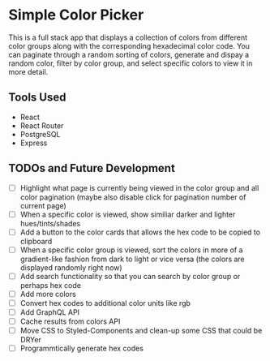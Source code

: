# Simple Color Picker
This is a full stack app that displays a collection of colors from different color groups along with the corresponding hexadecimal color code. You can paginate through a random sorting of colors, generate and dispay a random color, filter by color group, and select specific colors to view it in more detail. 

## Tools Used
- React
- React Router
- PostgreSQL
- Express

## TODOs and Future Development
- [ ] Highlight what page is currently being viewed in the color group and all color pagination (maybe also disable click for pagination number of current page)
- [ ] When a specific color is viewed, show similiar darker and lighter hues/tints/shades
- [ ] Add a button to the color cards that allows the hex code to be copied to clipboard
- [ ] When a specific color group is viewed, sort the colors in more of a gradient-like fashion from dark to light or vice versa (the colors are displayed randomly right now)
- [ ] Add search functionality so that you can search by color group or perhaps hex code
- [ ] Add more colors
- [ ] Convert hex codes to additional color units like rgb
- [ ] Add GraphQL API
- [ ] Cache results from colors API
- [ ] Move CSS to Styled-Components and clean-up some CSS that could be DRYer
- [ ] Programmtically generate hex codes 